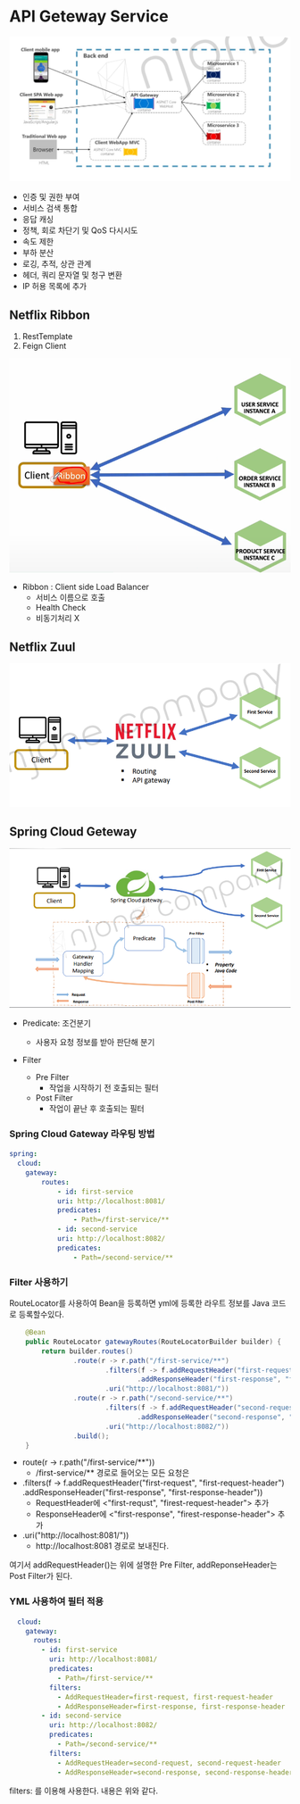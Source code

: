 # API Geteway Service

![](./imgs/2.png)
- 인증 및 권한 부여
- 서비스 검색 통합
- 응답 캐싱
- 정책, 회로 차단기 및 QoS 다시시도
- 속도 제한
- 부하 분산
- 로깅, 추적, 상관 관계
- 헤더, 쿼리 문자열 및 청구 변환
- IP 허용 목록에 추가

## Netflix Ribbon
1. RestTemplate 
2. Feign Client

![](./imgs/1.png)
- Ribbon : Client side Load Balancer
    - 서비스 이름으로 호출
    - Health Check
    - 비동기처리 X


## Netflix Zuul

![](./imgs/3.png)

## Spring Cloud Geteway
![](./imgs/4.png)

- Predicate: 조건분기
    - 사용자 요청 정보를 받아 판단해 분기

- Filter
    - Pre Filter 
        - 작업을 시작하기 전 호출되는 필터
    - Post Filter
        - 작업이 끝난 후 호출되는 필터

### Spring Cloud Gateway 라우팅 방법
```yml
spring:
  cloud:
    gateway:
        routes:
            - id: first-service
            uri: http://localhost:8081/
            predicates:
                - Path=/first-service/**
            - id: second-service
            uri: http://localhost:8082/
            predicates:
                - Path=/second-service/**
```

### Filter 사용하기

RouteLocator를 사용하여 Bean을 등록하면 yml에 등록한 라우트 정보를 Java 코드로 등록할수있다.

```java
    @Bean
    public RouteLocator gatewayRoutes(RouteLocatorBuilder builder) {
        return builder.routes()
                .route(r -> r.path("/first-service/**")
                        .filters(f -> f.addRequestHeader("first-request", "first-request-header")
                                .addResponseHeader("first-response", "first-response-header"))
                        .uri("http://localhost:8081/"))
                .route(r -> r.path("/second-service/**")
                        .filters(f -> f.addRequestHeader("second-request", "second-request-header")
                                .addResponseHeader("second-response", "second-response-header"))
                        .uri("http://localhost:8082/"))
                .build();
    }
```
- route(r -> r.path("/first-service/**")) 
    - /first-service/** 경로로 들어오는 모든 요청은
- .filters(f -> f.addRequestHeader("first-request", "first-request-header")
                                .addResponseHeader("first-response", "first-response-header"))
    - RequestHeader에 <"first-requst", "firest-request-header"> 추가
    - ResponseHeader에 <"first-response", "firest-response-header"> 추가
- .uri("http://localhost:8081/"))
    - http://localhost:8081 경로로 보내진다.

여기서 addRequestHeader()는 위에 설명한 Pre Filter, addReponseHeader는 Post Filter가 된다.

### YML 사용하여 필터 적용 
```yml
  cloud:
    gateway:
      routes:
        - id: first-service
          uri: http://localhost:8081/
          predicates:
            - Path=/first-service/**
          filters:
            - AddRequestHeader=first-request, first-request-header
            - AddResponseHeader=first-response, first-response-header
        - id: second-service
          uri: http://localhost:8082/
          predicates:
            - Path=/second-service/**
          filters:
            - AddRequestHeader=second-request, second-request-header
            - AddResponseHeader=second-response, second-response-header
```

filters: 를 이용해 사용한다. 내용은 위와 같다.